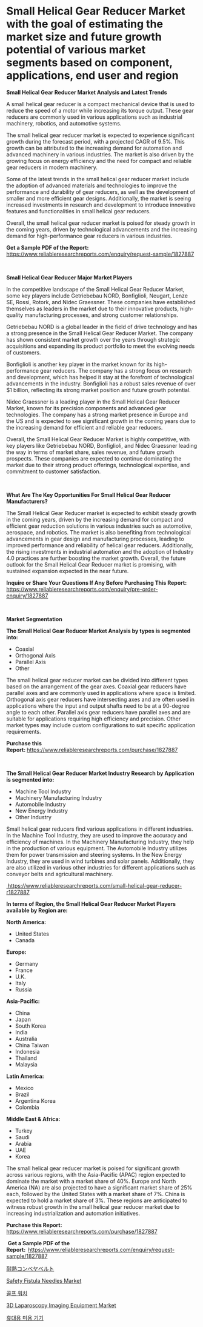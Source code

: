 <p><h1>Small Helical Gear Reducer Market with the goal of estimating the market size and future growth potential of various market segments based on component, applications, end user and region</h1></p><p><strong>Small Helical Gear Reducer Market Analysis and Latest Trends</strong></p>
<p><p>A small helical gear reducer is a compact mechanical device that is used to reduce the speed of a motor while increasing its torque output. These gear reducers are commonly used in various applications such as industrial machinery, robotics, and automotive systems.</p><p>The small helical gear reducer market is expected to experience significant growth during the forecast period, with a projected CAGR of 9.5%. This growth can be attributed to the increasing demand for automation and advanced machinery in various industries. The market is also driven by the growing focus on energy efficiency and the need for compact and reliable gear reducers in modern machinery.</p><p>Some of the latest trends in the small helical gear reducer market include the adoption of advanced materials and technologies to improve the performance and durability of gear reducers, as well as the development of smaller and more efficient gear designs. Additionally, the market is seeing increased investments in research and development to introduce innovative features and functionalities in small helical gear reducers.</p><p>Overall, the small helical gear reducer market is poised for steady growth in the coming years, driven by technological advancements and the increasing demand for high-performance gear reducers in various industries.</p></p>
<p><strong>Get a Sample PDF of the Report:&nbsp;</strong> <a href="https://www.reliableresearchreports.com/enquiry/request-sample/1827887">https://www.reliableresearchreports.com/enquiry/request-sample/1827887</a></p>
<p>&nbsp;</p>
<p><strong>Small Helical Gear Reducer Major Market Players</strong></p>
<p><p>In the competitive landscape of the Small Helical Gear Reducer Market, some key players include Getriebebau NORD, Bonfiglioli, Neugart, Lenze SE, Rossi, Rotork, and Nidec Graessner. These companies have established themselves as leaders in the market due to their innovative products, high-quality manufacturing processes, and strong customer relationships.</p><p>Getriebebau NORD is a global leader in the field of drive technology and has a strong presence in the Small Helical Gear Reducer Market. The company has shown consistent market growth over the years through strategic acquisitions and expanding its product portfolio to meet the evolving needs of customers.</p><p>Bonfiglioli is another key player in the market known for its high-performance gear reducers. The company has a strong focus on research and development, which has helped it stay at the forefront of technological advancements in the industry. Bonfiglioli has a robust sales revenue of over $1 billion, reflecting its strong market position and future growth potential.</p><p>Nidec Graessner is a leading player in the Small Helical Gear Reducer Market, known for its precision components and advanced gear technologies. The company has a strong market presence in Europe and the US and is expected to see significant growth in the coming years due to the increasing demand for efficient and reliable gear reducers.</p><p>Overall, the Small Helical Gear Reducer Market is highly competitive, with key players like Getriebebau NORD, Bonfiglioli, and Nidec Graessner leading the way in terms of market share, sales revenue, and future growth prospects. These companies are expected to continue dominating the market due to their strong product offerings, technological expertise, and commitment to customer satisfaction.</p></p>
<p>&nbsp;</p>
<p><strong>What Are The Key Opportunities For Small Helical Gear Reducer Manufacturers?</strong></p>
<p><p>The Small Helical Gear Reducer market is expected to exhibit steady growth in the coming years, driven by the increasing demand for compact and efficient gear reduction solutions in various industries such as automotive, aerospace, and robotics. The market is also benefiting from technological advancements in gear design and manufacturing processes, leading to improved performance and reliability of helical gear reducers. Additionally, the rising investments in industrial automation and the adoption of Industry 4.0 practices are further boosting the market growth. Overall, the future outlook for the Small Helical Gear Reducer market is promising, with sustained expansion expected in the near future.</p></p>
<p><strong>Inquire or Share Your Questions If Any Before Purchasing This Report:</strong> <a href="https://www.reliableresearchreports.com/enquiry/pre-order-enquiry/1827887">https://www.reliableresearchreports.com/enquiry/pre-order-enquiry/1827887</a></p>
<p>&nbsp;</p>
<p><strong>Market Segmentation</strong></p>
<p><strong>The Small Helical Gear Reducer Market Analysis by types is segmented into:</strong></p>
<p><ul><li>Coaxial</li><li>Orthogonal Axis</li><li>Parallel Axis</li><li>Other</li></ul></p>
<p><p>The small helical gear reducer market can be divided into different types based on the arrangement of the gear axes. Coaxial gear reducers have parallel axes and are commonly used in applications where space is limited. Orthogonal axis gear reducers have intersecting axes and are often used in applications where the input and output shafts need to be at a 90-degree angle to each other. Parallel axis gear reducers have parallel axes and are suitable for applications requiring high efficiency and precision. Other market types may include custom configurations to suit specific application requirements.</p></p>
<p><strong>Purchase this Report:&nbsp;</strong><a href="https://www.reliableresearchreports.com/purchase/1827887">https://www.reliableresearchreports.com/purchase/1827887</a></p>
<p>&nbsp;</p>
<p><strong>The Small Helical Gear Reducer Market Industry Research by Application is segmented into:</strong></p>
<p><ul><li>Machine Tool Industry</li><li>Machinery Manufacturing Industry</li><li>Automobile Industry</li><li>New Energy Industry</li><li>Other Industry</li></ul></p>
<p><p>Small helical gear reducers find various applications in different industries. In the Machine Tool Industry, they are used to improve the accuracy and efficiency of machines. In the Machinery Manufacturing Industry, they help in the production of various equipment. The Automobile Industry utilizes them for power transmission and steering systems. In the New Energy Industry, they are used in wind turbines and solar panels. Additionally, they are also utilized in various other industries for different applications such as conveyor belts and agricultural machinery.</p></p>
<p><a href="https://www.reliableresearchreports.com/small-helical-gear-reducer-r1827887">&nbsp;https://www.reliableresearchreports.com/small-helical-gear-reducer-r1827887</a></p>
<p><strong>In terms of Region, the Small Helical Gear Reducer Market Players available by Region are:</strong></p>
<p>
    <p> <strong> North America: </strong>
        <ul>
            <li>United States</li>
            <li>Canada</li>
        </ul>
        </p> 
    <p> <strong> Europe: </strong>
        <ul>
            <li>Germany</li>
            <li>France</li>
            <li>U.K.</li>
            <li>Italy</li>
            <li>Russia</li>
        </ul>
        </p> 
    <p> <strong> Asia-Pacific: </strong>
        <ul>
            <li>China</li>
            <li>Japan</li>
            <li>South Korea</li>
            <li>India</li>
            <li>Australia</li>
            <li>China Taiwan</li>
            <li>Indonesia</li>
            <li>Thailand</li>
            <li>Malaysia</li>
        </ul>
        </p> 
    <p> <strong> Latin America: </strong>
        <ul>
            <li>Mexico</li>
            <li>Brazil</li>
            <li>Argentina Korea</li>
            <li>Colombia</li>
        </ul>
        </p> 
    <p> <strong> Middle East & Africa: </strong>
        <ul>
            <li>Turkey</li>
            <li>Saudi</li>
            <li>Arabia</li>
            <li>UAE</li>
            <li>Korea</li>
        </ul>
    </p>
    </p>
<p><p>The small helical gear reducer market is poised for significant growth across various regions, with the Asia-Pacific (APAC) region expected to dominate the market with a market share of 40%. Europe and North America (NA) are also projected to have a significant market share of 25% each, followed by the United States with a market share of 7%. China is expected to hold a market share of 3%. These regions are anticipated to witness robust growth in the small helical gear reducer market due to increasing industrialization and automation initiatives.</p></p>
<p><strong>Purchase this Report: </strong><a href="https://www.reliableresearchreports.com/purchase/1827887">https://www.reliableresearchreports.com/purchase/1827887</a></p>
<p>&nbsp;<strong>Get a Sample PDF of the Report:&nbsp;&nbsp;</strong><a href="https://www.reliableresearchreports.com/enquiry/request-sample/1827887">https://www.reliableresearchreports.com/enquiry/request-sample/1827887</a></p>
<p><strong></strong></p>
<p><p><a href="https://github.com/SarahFahey88/Market-Research-Report-List-1/blob/main/180767641946.md">耐熱コンベヤベルト</a></p><p><a href="https://www.linkedin.com/pulse/safety-fistula-needles-market-size-reveals-best-marketing-channels-batje?trackingId=FQwHM4%2BdO9qeNZpUBPNSGQ%3D%3D">Safety Fistula Needles Market</a></p><p><a href="https://github.com/anton65482023/Market-Research-Report-List-1/blob/main/959817238599.md">골프 워치</a></p><p><a href="https://www.linkedin.com/pulse/3d-laparoscopy-imaging-equipment-market-analysis-its-cagr-yqu4f?trackingId=bmeAIbQhHDpV%2FbCDa4qP6A%3D%3D">3D Laparoscopy Imaging Equipment Market</a></p><p><a href="https://github.com/Hubertstyenger6685/Market-Research-Report-List-1/blob/main/298176838598.md">휴대용 미용 기기</a></p></p>